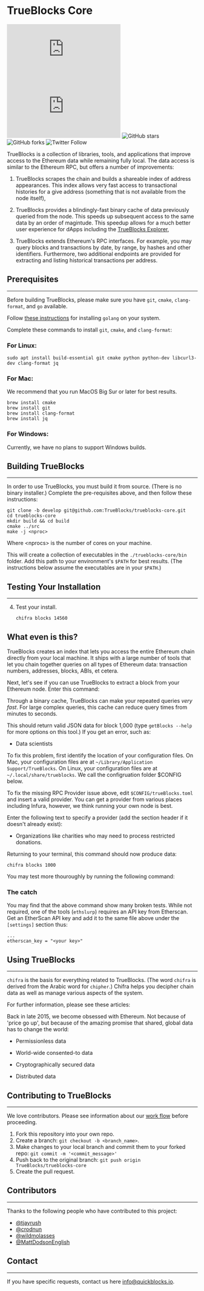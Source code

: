 # TrueBlocks Core

![GitHub repo size](https://img.shields.io/github/repo-size/scottydocs/README-template.md)
![GitHub contributors](https://img.shields.io/github/contributors/scottydocs/README-template.md)
![GitHub stars](https://img.shields.io/github/stars/TrueBlocks/trueblocks-core?style%3Dsocial)
![GitHub forks](https://img.shields.io/github/forks/TrueBlocks/trueblocks-core?style=social)
![Twitter Follow](https://img.shields.io/twitter/follow/trueblocks?style=social)

TrueBlocks is a collection of libraries, tools, and applications that improve access to the Ethereum data while remaining fully local. The data access is similar to the Ethereum RPC, but offers a number of improvements:

1) TrueBlocks scrapes the chain and builds a shareable index of address appearances. This index allows very fast access to transactional histories for a give address (something that is not available from the node itself),

2) TrueBlocks provides a blindingly-fast binary cache of data previously queried from the node. This speeds up subsequent access to the same data by an order of magintude. This speedup allows for a much better user experience for dApps including the [TrueBlocks Explorer](https://github.com/TrueBlocks/trueblocks-explorer),

3) TrueBlocks extends Ethereum's RPC interfaces. For example, you may query blocks and transactions by date, by range, by hashes and other identifiers. Furthermore, two additional endpoints are provided for extracting and listing historical transactions per address.

## Prerequisites

---

Before building TrueBlocks, please make sure you have `git`, `cmake`, `clang-format`, and `go` available.

Follow [these instructions](https://golang.org/doc/install) for installing `golang` on your system.

Complete these commands to install `git`, `cmake`, and `clang-format`:

### For Linux:

    sudo apt install build-essential git cmake python python-dev libcurl3-dev clang-format jq

### For Mac:

We recommend that you run MacOS Big Sur or later for best results.

    brew install cmake
    brew install git
    brew install clang-format
    brew install jq

### For Windows:

Currently, we have no plans to support Windows builds.

## Building TrueBlocks

---

In order to use TrueBlocks, you must build it from source. (There is no binary installer.) Complete the pre-requisites above, and then follow these instructions:

    git clone -b develop git@github.com:TrueBlocks/trueblocks-core.git
    cd trueblocks-core
    mkdir build && cd build
    cmake ../src
    make -j <nproc>

Where &lt;nprocs&gt; is the number of cores on your machine.

This will create a collection of executables in the `./trueblocks-core/bin` folder. Add this path to your environment's `$PATH` for best results. (The instructions below assume the executables are in your `$PATH`.)

## Testing Your Installation

---

4.  Test your install.

        chifra blocks 14560

## What even is this?

TrueBlocks creates an index that lets you access the entire Ethereum chain directly from your local machine. It ships with a large number of tools that let you chain together queries on all types of Ethereum data: transaction numbers, addresses, blocks, ABIs, et cetera.

Next, let's see if you can use TrueBlocks to extract a block from your Ethereum node. Enter this command:

Through a binary cache, TrueBlocks can make your repeated queries *very fast*. For large complex queries, this cache can reduce query times from minutes to seconds.

This should return valid JSON data for block 1,000 (type `getBlocks --help` for more options on this tool.) If you get an error, such as:

-   Data scientists

To fix this problem, first identify the location of your configuration files. On Mac, your configuration files are at `~/Library/Application Support/TrueBlocks`. On Linux, your configuration files are at `~/.local/share/trueblocks`. We call the configruation folder $CONFIG below.

To fix the missing RPC Provider issue above, edit `$CONFIG/trueBlocks.toml` and insert a valid provider. You can get a provider from various places including Infura, however, we think running your own node is best.

Enter the following text to specify a provider (add the section header if it doesn't already exist):

-   Organizations like charities who may need to process restricted donations.

Returning to your terminal, this command should now produce data:

```[shell]
chifra blocks 1000
```

You may test more thouroughly by running the following command:

### The catch

You may find that the above command show many broken tests. While not required, one of the tools (`ethslurp`) requires an API key from Etherscan. Get an EtherScan API key and add it to the same file above under the `[settings]` section thus:

```[toml]
...
etherscan_key = "<your key>"
```

## Using TrueBlocks

---

`chifra` is the basis for everything related to TrueBlocks. (The word `chifra` is derived from the Arabic word for `chipher`.) Chifra helps you decipher chain data as well as manage various aspects of the system.

For further information, please see these articles:

Back in late 2015, we become obsessed with Ethereum. Not because of 'price go up', but because of the amazing promise that shared, global data has to change the world:

-   Permissionless data

-   World-wide consented-to data

-   Cryptographically secured data

-   Distributed data

## Contributing to TrueBlocks

---
We love contributors. Please see information about our [work flow](./docs/BRANCHING.md) before proceeding.

1. Fork this repository into your own repo.
2. Create a branch: `git checkout -b <branch_name>`.
3. Make changes to your local branch and commit them to your forked repo: `git commit -m '<commit_message>'`
4. Push back to the original branch: `git push origin TrueBlocks/trueblocks-core`
5. Create the pull request.

## Contributors

---
Thanks to the following people who have contributed to this project:

* [@tjayrush](https://github.com/tjayrush)
* [@crodnun](https://github.com/crodnun)
* [@wildmolasses](https://github.com/wildmolasses)
* [@MattDodsonEnglish](https://github.com/MattDodsonEnglish)

## Contact

---
If you have specific requests, contact us here <info@quickblocks.io>.

